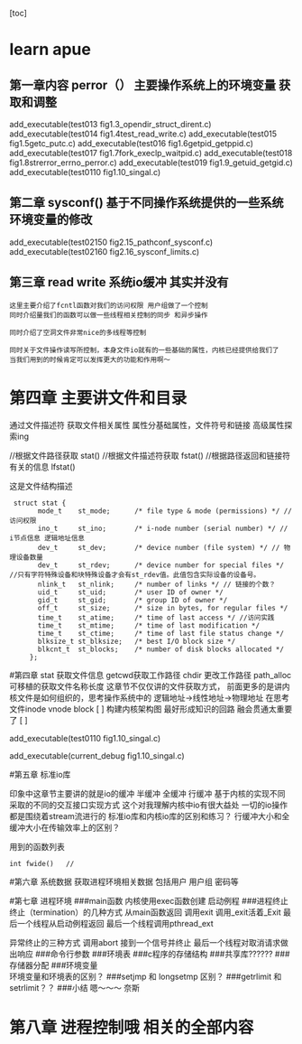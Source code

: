 [toc]

# learn apue
## 第一章内容 perror（）  主要操作系统上的环境变量  获取和调整
add_executable(test013    fig1.3_opendir_struct_dirent.c)
add_executable(test014    fig1.4test_read_write.c)
add_executable(test015    fig1.5getc_putc.c)
add_executable(test016    fig1.6getpid_getppid.c)
add_executable(test017    fig1.7fork_execlp_waitpid.c)
add_executable(test018    fig1.8strerror_errno_perror.c)
add_executable(test019    fig1.9_getuid_getgid.c)
add_executable(test0110   fig1.10_singal.c)

## 第二章  sysconf() 基于不同操作系统提供的一些系统环境变量的修改
add_executable(test02150   fig2.15_pathconf_sysconf.c)
add_executable(test02160   fig2.16_sysconf_limits.c)


## 第三章  read write 系统io缓冲  其实并没有  

```
这里主要介绍了fcntl函数对我们的访问权限 用户组做了一个控制
同时介绍量我们的函数可以做一些线程相关控制的同步 和异步操作

同时介绍了空洞文件非常nice的多线程等控制

同时关于文件操作读写所控制，本身文件io就有的一些基础的属性，内核已经提供给我们了
当我们用到的时候肯定可以发挥更大的功能和作用啊～

```




# 第四章  主要讲文件和目录
通过文件描述符  获取文件相关属性
属性分基础属性，文件符号和链接
高级属性探索ing

//根据文件路径获取
stat()
//根据文件描述符获取
fstat()
//根据路径返回和链接符有关的信息
lfstat()

这是文件结构描述
```
 struct stat {
       mode_t    st_mode;      /* file type & mode (permissions) */ //访问权限
       ino_t     st_ino;       /* i-node number (serial number) */ // i节点信息 逻辑地址信息
       dev_t     st_dev;       /* device number (file system) */ // 物理设备数量
       dev_t     st_rdev;      /* device number for special files */ //只有字符特殊设备和块特殊设备才会有st_rdev值。此值包含实际设备的设备号。
       nlink_t   st_nlink;     /* number of links */ // 链接的个数？
       uid_t     st_uid;       /* user ID of owner */
       gid_t     st_gid;       /* group ID of owner */
       off_t     st_size;      /* size in bytes, for regular files */
       time_t    st_atime;     /* time of last access */ //访问实践
       time_t    st_mtime;     /* time of last modification */
       time_t    st_ctime;     /* time of last file status change */
       blksize_t st_blksize;   /* best I/O block size */
       blkcnt_t  st_blocks;    /* number of disk blocks allocated */
     };

```



#第四章  stat 获取文件信息  getcwd获取工作路径  chdir 更改工作路径   path_alloc可移植的获取文件名称长度
这章节不仅仅讲的文件获取方式，
前面更多的是讲内核文件是如何组织的，思考操作系统中的  逻辑地址->线性地址->物理地址
在思考文件inode  vnode  block
 [ ]  构建内核架构图  最好形成知识的回路  融会贯通太重要了
 [ ] 

add_executable(test0110   fig1.10_singal.c)



add_executable(current_debug   fig1.10_singal.c)



#第五章 标准io库

印象中这章节主要讲的就是io的缓冲  半缓冲  全缓冲  行缓冲
基于内核的实现不同  采取的不同的交互接口实现方式  这个对我理解内核中io有很大益处
一切的io操作都是围绕着stream流进行的
标准io库和内核io库的区别和练习？
行缓冲大小和全缓冲大小在传输效率上的区别？

用到的函数列表
```
int fwide()   //

```

#第六章 系统数据 
获取进程环境相关数据
包括用户  用户组  密码等



#第七章 进程环境
###main函数
内核使用exec函数创建 启动例程
###进程终止
终止（termination）的几种方式
从main函数返回
调用exit
调用_exit活着_Exit
最后一个线程从启动例程返回
最后一个线程调用pthread_ext

异常终止的三种方式
调用abort
接到一个信号并终止
最后一个线程对取消请求做出响应
###命令行参数
###环境表
###c程序的存储结构
###共享库??????
###存储器分配
###环境变量  
环境变量和环境表的区别？
###setjmp  和 longsetmp 区别？
###getrlimit 和  setrlimit？？
###小结  嗯～～～ 奈斯



# 第八章 进程控制哦  相关的全部内容